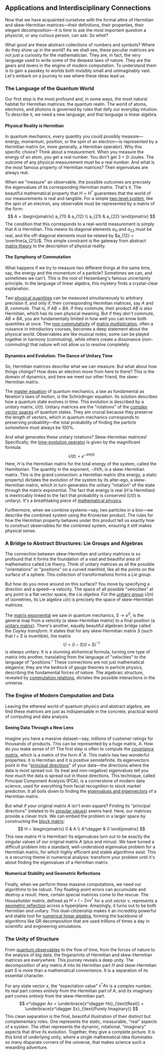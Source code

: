 ## Applications and Interdisciplinary Connections

Now that we have acquainted ourselves with the formal attire of Hermitian and skew-Hermitian matrices—their definitions, their properties, their elegant decomposition—it is time to ask the most important question a physicist, or any curious person, can ask: *So what?*

What good are these abstract collections of numbers and symbols? Where do they show up in the world? As we shall see, these peculiar matrices are not just a curiosity for the mathematician. They are, in fact, the very language used to write some of the deepest laws of nature. They are the gears and levers in the engine of modern computation. To understand them is to gain a passkey to worlds both invisibly small and unimaginably vast. Let's embark on a journey to see where these ideas lead us.

### The Language of the Quantum World

Our first stop is the most profound and, in some ways, the most natural habitat for Hermitian matrices: the quantum realm. The world of atoms, electrons, and photons is governed by rules that defy our everyday intuition. To describe it, we need a new language, and that language is linear algebra.

#### Physical Reality is Hermitian

In quantum mechanics, every quantity you could possibly measure—energy, momentum, position, or the spin of an electron—is represented by a Hermitian matrix (or, more generally, a Hermitian operator). Why this specific choice? Think about a measurement. When you measure the energy of an atom, you get a real number. You don't get $3+2i$ Joules. The outcome of any physical measurement must be a real number. And what is the most famous property of Hermitian matrices? Their eigenvalues are always real.

When we "measure" an observable, the possible outcomes are precisely the eigenvalues of its corresponding Hermitian matrix. That's it. The beautiful mathematical property that $H = H^\dagger$ guarantees that the world of our measurements is real and tangible. For a simple [two-level system](@article_id:137958), like the spin of an electron, any observable must be represented by a matrix of the form:
$$
A = \begin{pmatrix} a_{11} & a_{12} \\ a_{21} & a_{22} \end{pmatrix}
$$
The condition that this corresponds to a real-world measurement is simply that $A$ is Hermitian. This means its diagonal elements $a_{11}$ and $a_{22}$ must be real, and the off-diagonal elements must be related by $a_{12} = \overline{a_{21}}$. This simple constraint is the gateway from abstract [matrix theory](@article_id:184484) to the description of physical reality.

#### The Symphony of Commutation

What happens if we try to measure two different things at the same time, say, the energy and the momentum of a particle? Sometimes we can, and sometimes we can't. This is the root of Heisenberg's famous uncertainty principle. In the language of linear algebra, this mystery finds a crystal-clear explanation.

Two [physical quantities](@article_id:176901) can be measured simultaneously to arbitrary precision if, and only if, their corresponding Hermitian matrices, say $A$ and $B$, *commute*. That is, if $AB = BA$. If they commute, their product $AB$ is also Hermitian, which has its own physical meaning. But if they *don't* commute, $AB \neq BA$, you are fundamentally limited in how well you can know both quantities at once. The [non-commutativity](@article_id:153051) of [matrix multiplication](@article_id:155541), often a nuisance in introductory courses, becomes a deep statement about the physical world. Observables are like musical notes; some can be played together in harmony (commuting), while others create a dissonance (non-commuting) that nature will not allow us to resolve completely.

#### Dynamics and Evolution: The Dance of Unitary Time

So, Hermitian matrices describe what we can measure. But what about how things *change*? How does an electron move from here to there? This is the domain of dynamics, and here we meet our other friend, the skew-Hermitian matrix.

The [master equation](@article_id:142465) of quantum mechanics, a law as fundamental as Newton's laws of motion, is the Schrödinger equation. Its solution describes how a quantum state evolves in time. This evolution is described by a *unitary* matrix, $U(t)$. Unitary matrices are the "rotations" of the [complex vector spaces](@article_id:263861) of quantum states. They are crucial because they preserve the length of vectors, which in quantum mechanics corresponds to preserving probability—the total probability of finding the particle *somewhere* must always be 100%.

And what generates these unitary rotations? Skew-Hermitian matrices! Specifically, the [time-evolution operator](@article_id:185780) is given by the magnificent formula:
$$
U(t) = e^{-iHt/\hbar}
$$
Here, $H$ is the Hermitian matrix for the total energy of the system, called the Hamiltonian. The quantity in the exponent, $-iH/\hbar$, is a skew-Hermitian matrix. This is the grand connection: a Hermitian matrix (the energy, a static property) dictates the evolution of the system by its alter-ego, a skew-Hermitian matrix, which in turn generates the unitary "rotation" of the state through the matrix exponential. The fact that energy is real ($H$ is Hermitian) is inextricably linked to the fact that probability is conserved ($U(t)$ is unitary). It's a breathtaking piece of [mathematical physics](@article_id:264909).

Furthermore, when we combine systems—say, two particles in a box—we describe the combined system using the Kronecker product. The rules for how the Hermitian property behaves under this product tell us exactly how to construct observables for the combined system, ensuring it still makes physical sense.

### A Bridge to Abstract Structures: Lie Groups and Algebras

The connection between skew-Hermitian and unitary matrices is so profound that it forms the foundation of a vast and beautiful area of mathematics called Lie theory. Think of unitary matrices as all the possible "orientations" or "positions" on a curved manifold, like all the points on the surface of a sphere. This collection of transformations forms a *Lie group*.

But how do you move around on this surface? You move by specifying a direction and a speed—a velocity. The space of all possible "velocities" at any point is a flat vector space, the *Lie algebra*. For the [unitary group](@article_id:138108) $U(n)$ of isometries, its Lie algebra $\mathfrak{u}(n)$ is precisely the space of skew-Hermitian matrices.

The [matrix exponential](@article_id:138853) we saw in quantum mechanics, $S \to e^S$, is the general map from a velocity (a skew-Hermitian matrix) to a final position (a [unitary matrix](@article_id:138484)). There's another, equally beautiful algebraic bridge called the *Cayley transform*. It states that for any skew-Hermitian matrix $S$ (such that $I+S$ is invertible), the matrix
$$
U = (I-S)(I+S)^{-1}
$$
is *always* unitary. It is a stunning alchemical formula, turning one type of matrix into another, translating from the language of "velocities" to the language of "positions." These connections are not just mathematical elegance; they are the bedrock of gauge theories in particle physics, describing the fundamental forces of nature. The algebraic structure, revealed by [commutation relations](@article_id:136286), dictates the possible interactions in the universe.

### The Engine of Modern Computation and Data

Leaving the ethereal world of quantum physics and abstract algebra, we find these matrices are just as indispensable in the concrete, practical world of computing and data analysis.

#### Seeing Data Through a New Lens

Imagine you have a massive dataset—say, millions of customer ratings for thousands of products. This can be represented by a huge matrix, $A$. How do you make sense of it? The first step is often to compute the *[covariance matrix](@article_id:138661)*, which is a matrix of the form $A^\dagger A$. This matrix has two wonderful properties: it is Hermitian and it is positive semidefinite. Its eigenvectors point in the "[principal directions](@article_id:275693)" of your data—the directions where the data is most spread out. Its (real and non-negative) eigenvalues tell you *how much* the data is spread out in those directions. This technique, called Principal Component Analysis (PCA), is a cornerstone of modern data science, used for everything from facial recognition to stock market prediction. It all boils down to finding the [eigenvalues and eigenvectors](@article_id:138314) of a Hermitian matrix.

But what if your original matrix $A$ isn't even square? Finding its "principal directions" (related to its [singular values](@article_id:152413)) seems hard. Here, our matrices provide a clever trick. We can embed the problem in a larger space by constructing the [block matrix](@article_id:147941):
$$
H = \begin{pmatrix} 0 & A \\ A^\dagger & 0 \end{pmatrix}
$$
This new matrix $H$ is Hermitian! Its eigenvalues turn out to be exactly the singular values of our original matrix $A$ (plus and minus). We have turned a difficult problem into a standard, well-understood eigenvalue problem for a Hermitian matrix, for which highly efficient and stable algorithms exist. This is a recurring theme in numerical analysis: transform your problem until it's about finding the eigenvalues of a Hermitian matrix.

#### Numerical Stability and Geometric Reflections

Finally, when we perform these massive computations, we need our algorithms to be robust. Tiny floating-point errors can accumulate and destroy a result. Here, certain special matrices come to the rescue. The *Householder matrix*, defined as $H = I - 2vv^\dagger$ for a unit vector $v$, represents a [geometric reflection](@article_id:635134) across a hyperplane. Amazingly, it turns out to be both Hermitian *and* unitary. This dual-citizenship makes it an incredibly powerful and stable tool for [numerical linear algebra](@article_id:143924), forming the backbone of algorithms like QR decomposition that are used trillions of times a day in scientific and engineering simulations.

### The Unity of Structure

From [quantum observables](@article_id:151011) to the flow of time, from the forces of nature to the analysis of big data, the fingerprints of Hermitian and skew-Hermitian matrices are everywhere. This journey reveals a deep unity. The decomposition of any matrix $A$ into its Hermitian part $H$ and skew-Hermitian part $S$ is more than a mathematical convenience. It is a separation of its essential character.

For any state vector $x$, the "expectation value" $x^\dagger Ax$ is a complex number. Its real part comes *entirely* from the Hermitian part of $A$, and its imaginary part comes *entirely* from the skew-Hermitian part.
$$
x^\dagger Ax = \underbrace{x^\dagger Hx}_{\text{Real}} + \underbrace{x^\dagger Sx}_{\text{Purely Imaginary}}
$$
This clean separation is the final, beautiful illustration of their distinct but complementary roles. One represents the static, measurable, "real" aspects of a system. The other represents the dynamic, rotational, "imaginary" aspects that drive its evolution. Together, they give a complete picture. It is this kind of underlying unity, where a single mathematical idea illuminates so many disparate corners of the universe, that makes science such a rewarding adventure.